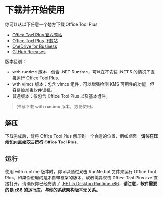 # 下载并开始使用

你可以从以下任意一个地方下载 Office Tool Plus:

- [Office Tool Plus 官方网站](http://otp.landian.vip/)
- [Office Tool Plus 下载站](https://otp.landian.vip/redirect/download.html)
- [OneDrive for Business](https://coolhub-my.sharepoint.com/:f:/g/personal/yerong_coolhub_onmicrosoft_com/Ev9IUbXAw01JgwrAgsIFB8YBzJebdZZpmsR9hZFAZZVDgg?e=AkSdZU)
- [GitHub Releases](https://github.com/YerongAI/Office-Tool/releases)

版本区别：
- with runtime 版本：包含 .NET Runtime，可以在不安装 .NET 5 的情况下直接运行 Office Tool Plus.
- with vlmcs 版本：包含 vlmcs 组件，可以增强检测 KMS 可用性的功能，但容易被杀毒软件误报。
- 普通版本：仅包含 Office Tool Plus 以及基本组件。

> 推荐下载 with runtime 版本，方便使用。

## 解压

下载完成后，请将 Office Tool Plus 解压到一个合适的位置，例如桌面。**请勿在压缩包内直接双击运行 Office Tool Plus**.

## 运行

使用 with runtime 版本时，你可以通过双击 RunMe.bat 文件来运行 Office Tool Plus，如果你使用的是不自带框架的版本，或者需要双击 Office Tool Plus.exe 直接打开，请确保你已经安装了 [.NET 5 Desktop Runtime x86](https://dotnet.microsoft.com/download/dotnet/current/runtime)，**请注意，软件需要的是 x86 的运行库，与你的系统架构版本无关系。**

